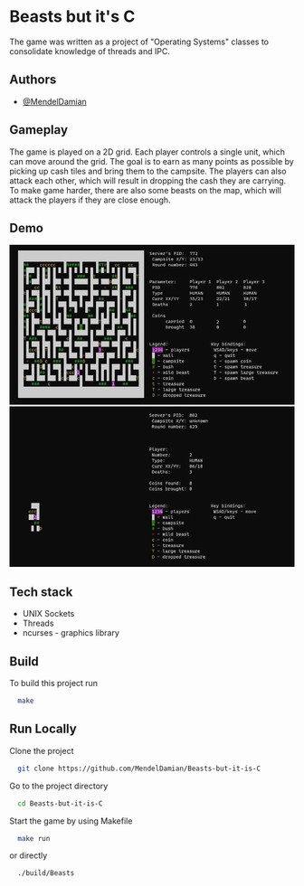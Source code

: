 # Beasts but it's C
The game was written as a project of "Operating Systems" classes to consolidate knowledge of threads and IPC.


## Authors

- [@MendelDamian](https://www.github.com/MendelDamian)


## Gameplay

The game is played on a 2D grid. Each player controls a single unit, which can move around the grid.
The goal is to earn as many points as possible by picking up cash tiles and bring them to the campsite.
The players can also attack each other, which will result in dropping the cash they are carrying.
To make game harder, there are also some beasts on the map, which will attack the players if they are close enough.


## Demo

![Server preview](demo/server-preview.jpg)
![Client preview](demo/client-preview.jpg)


## Tech stack

- UNIX Sockets
- Threads
- ncurses - graphics library


## Build

To build this project run

```bash
  make
```


## Run Locally

Clone the project

```bash
  git clone https://github.com/MendelDamian/Beasts-but-it-is-C
```

Go to the project directory

```bash
  cd Beasts-but-it-is-C
```

Start the game by using Makefile

```bash
  make run
```
or directly
```bash
  ./build/Beasts
```

